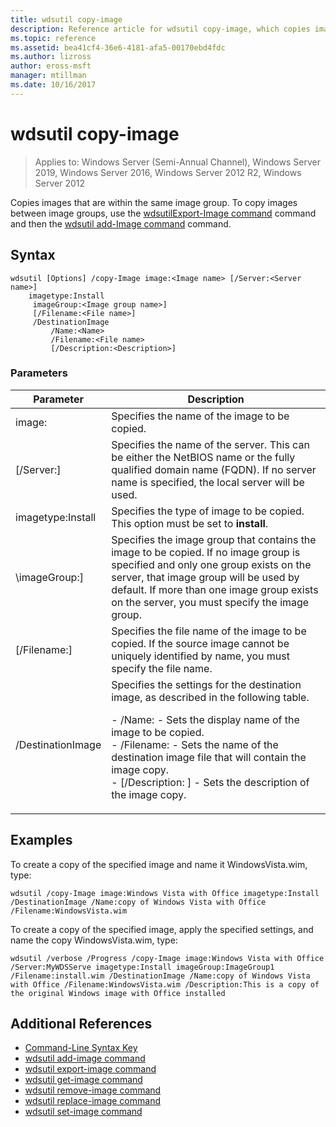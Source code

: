 ```yaml
---
title: wdsutil copy-image
description: Reference article for wdsutil copy-image, which copies images that are within the same image group.
ms.topic: reference
ms.assetid: bea41cf4-36e6-4181-afa5-00170ebd4fdc
ms.author: lizross
author: eross-msft
manager: mtillman
ms.date: 10/16/2017
---
```


# wdsutil copy-image

> Applies to: Windows Server (Semi-Annual Channel), Windows Server 2019, Windows Server 2016, Windows Server 2012 R2, Windows Server 2012

Copies images that are within the same image group. To copy images between image groups, use the [wdsutilExport-Image command](wdsutil-export-image.md) command and then the [wdsutil add-Image command](wdsutil-add-image.md) command.

## Syntax
```
wdsutil [Options] /copy-Image image:<Image name> [/Server:<Server name>]
    imagetype:Install
     imageGroup:<Image group name>]
     [/Filename:<File name>]
     /DestinationImage
         /Name:<Name>
         /Filename:<File name>
         [/Description:<Description>]
```
### Parameters
|Parameter|Description|
|-------|--------|
| image:<Image name>|Specifies the name of the image to be copied.|
|[/Server:<Server name>]|Specifies the name of the server. This can be either the NetBIOS name or the fully qualified domain name (FQDN). If no server name is specified, the local server will be used.|
| imagetype:Install|Specifies the type of image to be copied. This option must be set to **install**.|
|\imageGroup:<Image group name>]|Specifies the image group that contains the image to be copied. If no image group is specified and only one group exists on the server, that image group will be used by default. If more than one image group exists on the server, you must specify the image group.|
|[/Filename:<Filename>]|Specifies the file name of the image to be copied. If the source image cannot be uniquely identified by name, you must specify the file name.|
|/DestinationImage|Specifies the settings for the destination image, as described in the following table.<p>-   /Name:<Name> - Sets the display name of the image to be copied.<br />-   /Filename:<Filename> - Sets the name of the destination image file that will contain the image copy.<br />-   [/Description: <Description>] - Sets the description of the image copy.|
## Examples
To create a copy of the specified image and name it WindowsVista.wim, type:
```
wdsutil /copy-Image image:Windows Vista with Office imagetype:Install /DestinationImage /Name:copy of Windows Vista with Office /Filename:WindowsVista.wim
```
To create a copy of the specified image, apply the specified settings, and name the copy WindowsVista.wim, type:
```
wdsutil /verbose /Progress /copy-Image image:Windows Vista with Office /Server:MyWDSServe imagetype:Install imageGroup:ImageGroup1
/Filename:install.wim /DestinationImage /Name:copy of Windows Vista with Office /Filename:WindowsVista.wim /Description:This is a copy of the original Windows image with Office installed
```
## Additional References
- [Command-Line Syntax Key](command-line-syntax-key.md)
- [wdsutil add-image command](wdsutil-add-image.md)
- [wdsutil export-image command](wdsutil-export-image.md)
- [wdsutil get-image command](wdsutil-get-image.md)
- [wdsutil remove-image command](wdsutil-remove-image.md)
- [wdsutil replace-image command](wdsutil-replace-image.md)
- [wdsutil set-image command](wdsutil-set-image.md)
